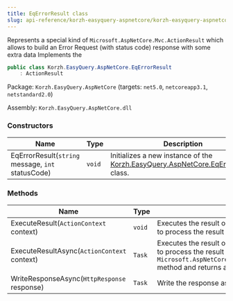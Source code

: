 ```yaml
---
title: EqErrorResult class
slug: api-reference/korzh-easyquery-aspnetcore/korzh-easyquery-aspnetcore-namespace/eqerrorresult-class
---
```



Represents a special kind of `Microsoft.AspNetCore.Mvc.ActionResult` which allows to build an Error Request (with status code) response with some extra data  Implements the <seealso cref="T:Microsoft.AspNetCore.Mvc.ActionResult" />
```csharp
public class Korzh.EasyQuery.AspNetCore.EqErrorResult
    : ActionResult

```
Package: `Korzh.EasyQuery.AspNetCore` (targets: `net5.0`, `netcoreapp3.1`, `netstandard2.0`)

Assembly: `Korzh.EasyQuery.AspNetCore.dll`

### Constructors

| Name | Type | Description | 
| --- | --- | --- | 
| EqErrorResult(`string` message, `int` statusCode) | `void` | Initializes a new instance of the [Korzh.EasyQuery.AspNetCore.EqErrorResult](/api-reference/korzh-easyquery-aspnetcore/korzh-easyquery-aspnetcore-namespace/eqerrorresult-class) class. | 


### Methods

| Name | Type | Description | 
| --- | --- | --- | 
| ExecuteResult(`ActionContext` context) | `void` | Executes the result operation of the action method synchronously. This method is called by MVC to process  the result of an action method. | 
| ExecuteResultAsync(`ActionContext` context) | `Task` | Executes the result operation of the action method asynchronously. This method is called by MVC to process  the result of an action method.  The default implementation of this method calls the `Microsoft.AspNetCore.Mvc.ActionResult.ExecuteResult(Microsoft.AspNetCore.Mvc.ActionContext)` method and  returns a completed task. | 
| WriteResponseAsync(`HttpResponse` response) | `Task` | Write the response as an asynchronous operation. |